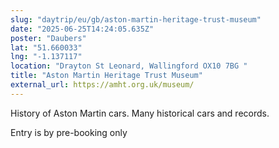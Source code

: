 ```yaml
---
slug: "daytrip/eu/gb/aston-martin-heritage-trust-museum"
date: "2025-06-25T14:24:05.635Z"
poster: "Daubers"
lat: "51.660033"
lng: "-1.137117"
location: "Drayton St Leonard, Wallingford OX10 7BG "
title: "Aston Martin Heritage Trust Museum"
external_url: https://amht.org.uk/museum/
---
```

History of Aston Martin cars. Many historical cars and records.

Entry is by pre-booking only